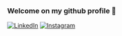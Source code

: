 ### Welcome on my github profile 👋

[![LinkedIn](https://img.shields.io/badge/Esteban_Becker-0077B5?style=for-the-badge&logo=linkedin&logoColor=white)](http://linkedin.beckeresteban.eu)
[![Instagram](https://img.shields.io/badge/Esteban_Becker-C32AA3?style=for-the-badge&logo=instagram&logoColor=white)](http://insta.beckeresteban.eu)
